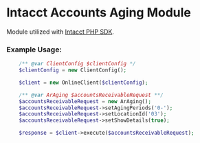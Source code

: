 Intacct Accounts Aging Module
=============================

Module utilized with [Intacct PHP SDK](https://developer.intacct.com/tools/sdk-php/).

### Example Usage:

```php
    /** @var ClientConfig $clientConfig */
    $clientConfig = new ClientConfig();

    $client = new OnlineClient($clientConfig);

    /** @var ArAging $accountsReceivableRequest **/
    $accountsReceivableRequest = new ArAging();
    $accountsReceivableRequest->setAgingPeriods('0-');
    $accountsReceivableRequest->setLocationId('03');
    $accountsReceivableRequest->setShowDetails(true);

    $response = $client->execute($accountsReceivableRequest);
```

